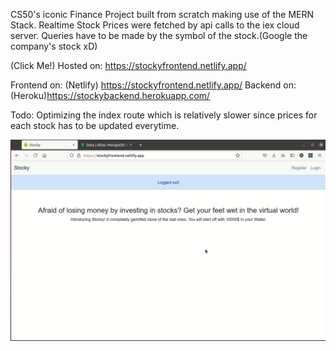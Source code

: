 CS50's iconic Finance Project built from scratch making use of the MERN Stack.
Realtime Stock Prices were fetched by api calls to the iex cloud server.
Queries have to be made by the symbol of the stock.(Google the company's stock xD)

(Click Me!)
Hosted on: https://stockyfrontend.netlify.app/

Frontend on: (Netlify) https://stockyfrontend.netlify.app/
Backend on: (Heroku)https://stockybackend.herokuapp.com/

Todo:
Optimizing the index route which is relatively slower since prices for each stock has to be updated everytime.

![Demo](Stockyhosted.gif)

